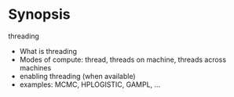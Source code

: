 # Synopsis
threading
* What is threading
* Modes of compute: thread, threads on machine, threads across machines
* enabling threading (when available)
* examples: MCMC, HPLOGISTIC, GAMPL, ...
